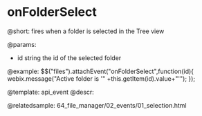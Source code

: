 onFolderSelect
=============

@short:
	fires when a folder is selected in the Tree view

@params:
- id		string		the id of the selected folder

@example:
$$("files").attachEvent("onFolderSelect",function(id){
	webix.message("Active folder is '" +this.getItem(id).value+"'");
});


@template:	api_event
@descr:

@relatedsample:
64_file_manager/02_events/01_selection.html